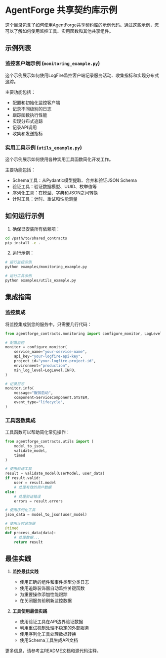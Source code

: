# AgentForge 共享契约库示例

这个目录包含了如何使用AgentForge共享契约库的示例代码。通过这些示例，您可以了解如何使用监控工具、实用函数和其他共享组件。

## 示例列表

### 监控客户端示例 (`monitoring_example.py`)

这个示例展示如何使用LogFire监控客户端记录服务活动、收集指标和实现分布式追踪。

主要功能包括：
- 配置和初始化监控客户端
- 记录不同级别的日志
- 跟踪函数执行性能
- 实现分布式追踪
- 记录API调用
- 收集和发送指标

### 实用工具示例 (`utils_example.py`)

这个示例展示如何使用各种实用工具函数简化开发工作。

主要功能包括：
- Schema工具：从Pydantic模型提取、合并和验证JSON Schema
- 验证工具：验证数据模型、UUID、枚举值等
- 序列化工具：在模型、字典和JSON之间转换
- 计时工具：计时、重试和性能测量

## 如何运行示例

1. 确保已安装所有依赖项：

```bash
cd /path/to/shared_contracts
pip install -e .
```

2. 运行示例：

```bash
# 运行监控示例
python examples/monitoring_example.py

# 运行工具示例
python examples/utils_example.py
```

## 集成指南

### 监控集成

将监控集成到您的服务中，只需要几行代码：

```python
from agentforge_contracts.monitoring import configure_monitor, LogLevel, ServiceComponent

# 配置监控
monitor = configure_monitor(
    service_name="your-service-name",
    api_key="your-logfire-api-key",
    project_id="your-logfire-project-id",
    environment="production",
    min_log_level=LogLevel.INFO,
)

# 记录日志
monitor.info(
    message="服务启动",
    component=ServiceComponent.SYSTEM,
    event_type="lifecycle",
)
```

### 工具函数集成

工具函数可以帮助简化常见操作：

```python
from agentforge_contracts.utils import (
    model_to_json, 
    validate_model, 
    timed
)

# 使用验证工具
result = validate_model(UserModel, user_data)
if result.valid:
    user = result.model
    # 处理有效的用户数据
else:
    # 处理验证错误
    errors = result.errors

# 使用序列化工具
json_data = model_to_json(user_model)

# 使用计时装饰器
@timed
def process_data(data):
    # 处理数据...
    return result
```

## 最佳实践

1. **监控最佳实践**
   - 使用正确的组件和事件类型分类日志
   - 使用追踪装饰器自动监控关键函数
   - 为重要操作添加性能跟踪
   - 在关闭服务前刷新监控数据

2. **工具使用最佳实践**
   - 使用验证工具在API边界验证数据
   - 利用重试机制处理不稳定的外部服务
   - 使用序列化工具处理数据转换
   - 使用Schema工具生成API文档

更多信息，请参考主README文档和源代码注释。
